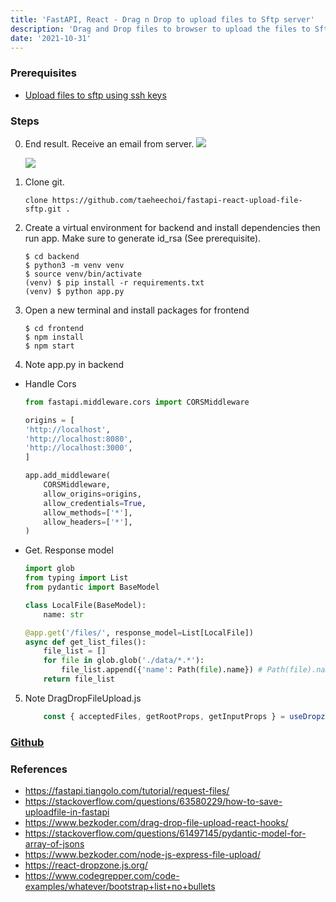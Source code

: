 ```yaml
---
title: 'FastAPI, React - Drag n Drop to upload files to Sftp server'
description: 'Drag and Drop files to browser to upload the files to Sftp server'
date: '2021-10-31'
---
```

### Prerequisites 
- [Upload files to sftp using ssh keys](https://www.taeheechoi.com/posts/python-sftp-using-ssh-keys-) 

### Steps
0. End result. Receive an email from server.
    ![](https://github.com/taeheechoi/fastapi-react-upload-file-sftp/blob/main/images/0.jpg?raw=true)

    ![](https://github.com/taeheechoi/fastapi-react-upload-file-sftp/blob/main/images/4.jpg?raw=true)

1. Clone git. 
    ```
    clone https://github.com/taeheechoi/fastapi-react-upload-file-sftp.git .
    ```

2. Create a virtual environment for backend and install dependencies then run app. Make sure to generate id_rsa (See prerequisite).  
    ```
    $ cd backend
    $ python3 -m venv venv
    $ source venv/bin/activate
    (venv) $ pip install -r requirements.txt
    (venv) $ python app.py
    ```
3. Open a new terminal and install packages for frontend
    ```
    $ cd frontend
    $ npm install
    $ npm start 
    ```
4. Note app.py in backend
- Handle Cors
    ```python
    from fastapi.middleware.cors import CORSMiddleware

    origins = [
    'http://localhost',
    'http://localhost:8080',
    'http://localhost:3000',
    ]

    app.add_middleware(
        CORSMiddleware,
        allow_origins=origins,
        allow_credentials=True,
        allow_methods=['*'],
        allow_headers=['*'],
    )

    ```
- Get. Response model
    ```python
    import glob
    from typing import List
    from pydantic import BaseModel
    
    class LocalFile(BaseModel):
        name: str

    @app.get('/files/', response_model=List[LocalFile])
    async def get_list_files():
        file_list = []
        for file in glob.glob('./data/*.*'):
            file_list.append({'name': Path(file).name}) # Path(file).name file name with ext only
        return file_list 

    ```
5. Note DragDropFileUpload.js
    ```javascript
        const { acceptedFiles, getRootProps, getInputProps } = useDropzone();
    ```

### [Github](https://github.com/taeheechoi/fastapi-react-upload-file-sftp.git)


### References
- https://fastapi.tiangolo.com/tutorial/request-files/
- https://stackoverflow.com/questions/63580229/how-to-save-uploadfile-in-fastapi
- https://www.bezkoder.com/drag-drop-file-upload-react-hooks/
- https://stackoverflow.com/questions/61497145/pydantic-model-for-array-of-jsons
- https://www.bezkoder.com/node-js-express-file-upload/
- https://react-dropzone.js.org/
- https://www.codegrepper.com/code-examples/whatever/bootstrap+list+no+bullets
